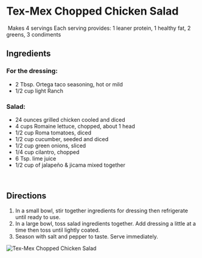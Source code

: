 # Tex-Mex Chopped Chicken Salad
⁪
Makes 4 servings
Each serving provides: 1 leaner protein, 1 healthy fat, 2 greens, 3 condiments
### 

## Ingredients 
### For the dressing:
* 2 Tbsp. Ortega taco seasoning, hot or mild
* 1/2 cup light Ranch

### Salad:
* 24 ounces grilled chicken cooled and diced
* 4 cups Romaine lettuce, chopped, about 1 head
* 1/2 cup Roma tomatoes, diced
* 1/2 cup cucumber, seeded and diced
* 1/2 cup green onions, sliced
* 1/4 cup cilantro, chopped
* 6 Tsp. lime juice
* 1/2 cup of jalapeño & jicama mixed together

⁪
## Directions
1. In a small bowl, stir together ingredients for dressing then refrigerate until ready to use.
2. In a large bowl, toss salad ingredients together. Add dressing a little at a time then toss until lightly coated.
3. Season with salt and pepper to taste. Serve immediately.

![Tex-Mex Chopped Chicken Salad](images/Tex-Mex%20Chopped%20Chicken%20Salad.png)

